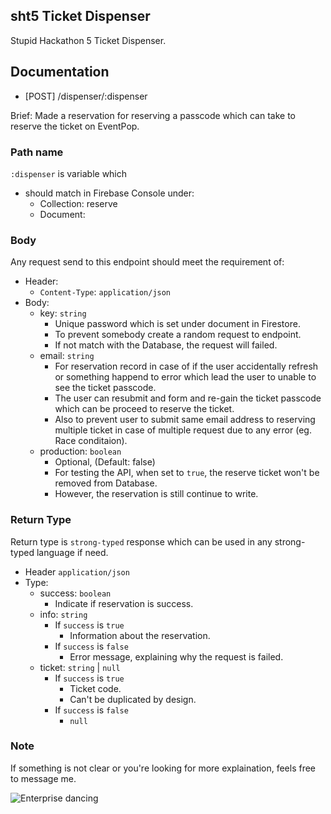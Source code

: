 ## sht5 Ticket Dispenser
Stupid Hackathon 5 Ticket Dispenser.

## Documentation
- [POST] /dispenser/:dispenser

Brief: Made a reservation for reserving a passcode which can take to reserve the ticket on EventPop.

### Path name
`:dispenser` is variable which 
- should match in Firebase Console under:
    - Collection: reserve
    - Document: <name>

### Body
Any request send to this endpoint should meet the requirement of:
- Header:
    - `Content-Type`: `application/json`
- Body:
    - key: `string`
        - Unique password which is set under document in Firestore.
        - To prevent somebody create a random request to endpoint.
        - If not match with the Database, the request will failed.
    - email: `string`
        - For reservation record in case of if the user accidentally refresh or something happend to error which lead the user to unable to see the ticket passcode.
        - The user can resubmit and form and re-gain the ticket passcode which can be proceed to reserve the ticket.
        - Also to prevent user to submit same email address to reserving multiple ticket in case of multiple request due to any error (eg. Race conditaion).
    - production: `boolean`
        - Optional, (Default: false)
        - For testing the API, when set to `true`, the reserve ticket won't be removed from Database.
        - However, the reservation is still continue to write.

### Return Type
Return type is `strong-typed` response which can be used in any strong-typed language if need.

- Header `application/json`
- Type:
    - success: `boolean`
        - Indicate if reservation is success.
    - info: `string`
        - If `success` is `true`
            - Information about the reservation.
        - If `success` is `false`
            - Error message, explaining why the request is failed.
    - ticket: `string` | `null`
        - If `success` is `true`
            - Ticket code.
            - Can't be duplicated by design.
        - If `success` is `false`
            - `null`

### Note
If something is not clear or you're looking for more explaination, feels free to message me.

![Enterprise dancing](https://tenor.com/bivHN.gif)

